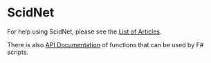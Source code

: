 # ScidNet

For help using ScidNet, please see the [List of Articles](intro).

There is also [API Documentation](api/html/index.html) of functions that can be used by F# scripts. 

